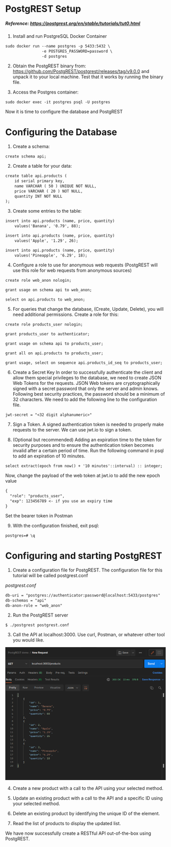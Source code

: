 # PostgREST Setup

##### Reference: https://postgrest.org/en/stable/tutorials/tut0.html

1. Install and run PostgreSQL Docker Container

```
sudo docker run --name postgres -p 5433:5432 \
                -e POSTGRES_PASSWORD=password \
                -d postgres
```

2. Obtain the PostgREST binary from: https://github.com/PostgREST/postgrest/releases/tag/v9.0.0 and unpack it to your local machine. Test that it works by running the binary file. 

3. Access the Postgres container:

```
sudo docker exec -it postgres psql -U postgres
```

Now it is time to configure the database and PostgREST

# Configuring the Database

1. Create a schema: 
```
create schema api;
```
2. Create a table for your data:
```
create table api.products (
    id serial primary key,
    name VARCHAR ( 50 ) UNIQUE NOT NULL,
    price VARCHAR ( 20 ) NOT NULL,
    quantity INT NOT NULL
);
```

3. Create some entries to the table:
```
insert into api.products (name, price, quantity)
    values('Banana', '0.79', 88);
```
```
insert into api.products (name, price, quantity)
    values('Apple', '1.29', 26);
```

```
insert into api.products (name, price, quantity)
    values('Pineapple', '6.29', 18);
```

4. Configure a role to use for anonymous web requests (PostgREST will use this role for web requests from anonymous sources)
```
create role web_anon nologin;
```

```
grant usage on schema api to web_anon;
```

```
select on api.products to web_anon;
```

5. For queries that change the database, (Create, Update, Delete), you will need additional permissions. Create a role for this:

```
create role products_user nologin;
```

```
grant products_user to authenticator;
```

```
grant usage on schema api to products_user;
```

```
grant all on api.products to products_user;
```

```
grant usage, select on sequence api.products_id_seq to products_user;
```


6. Create a Secret Key
In order to successfully authenticate the client and allow them special privileges to the database, we need to create JSON Web Tokens for the requests. JSON Web tokens are cryptographically signed with a secret password that only the server and admin knows. Following best security practices, the password should be a minimum of 32 characters. We need to add the following line to the configuration file.

```
jwt-secret = "<32 digit alphanumeric>"
```

7. Sign a Token. A signed authentication token is needed to properly make requests to the server. We can use jwt.io to sign a token. 


8. (Optional but recommended) Adding an expiration time to the token for security purposes and to ensure the authentication token becomes invalid after a certain period of time. Run the following command in psql to add an expiration of 10 minutes. 

```
select extract(epoch from now() + '10 minutes'::interval) :: integer;
```

Now, change the payload of the web token at jwt.io to add the new epoch value
```
{
  "role": "products_user",
  "exp": 123456789 <- if you use an expiry time
}

```

Set the bearer token in Postman


9. With the configuration finished, exit psql:
```
postgres=# \q
```

# Configuring and starting PostgREST

1. Create a configuration file for PostgREST. The configuration file for this tutorial will be called postgrest.conf

*postgrest.conf*
```
db-uri = "postgres://authenticator:password@localhost:5433/postgres"
db-schemas = "api"
db-anon-role = "web_anon"
```

2. Run the PostgREST server
```
$ ./postgrest postgrest.conf
```

3. Call the API at localhost:3000. Use curl, Postman, or whatever other tool you would like.

![output from postman](images/PostmanResult.png)

4. Create a new product with a call to the API using your selected method.

5. Update an existing product with a call to the API and a specific ID using your selected method. 

6. Delete an existing product by identifying the unique ID of the element. 

7. Read the list of products to display the updated list. 


We have now successfully create a RESTful API out-of-the-box using PostgREST.
